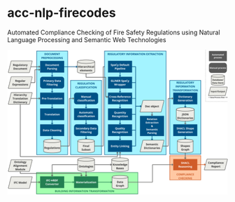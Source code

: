 # acc-nlp-firecodes
Automated Compliance Checking of Fire Safety Regulations using Natural Language Processing and Semantic Web Technologies


![System architecture](system_architecture.png)
